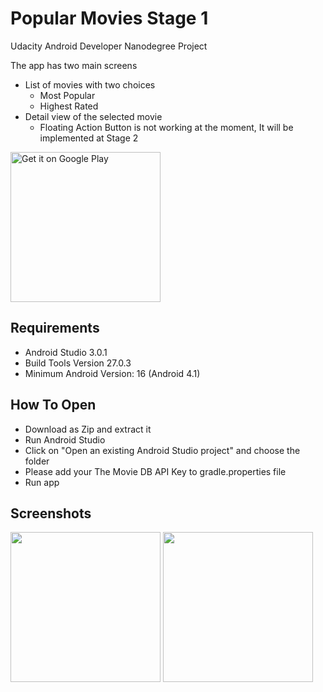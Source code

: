 # Popular Movies Stage 1
Udacity Android Developer Nanodegree Project

The app has two main screens
- List of movies with two choices
  - Most Popular
  - Highest Rated
- Detail view of the selected movie
  - Floating Action Button is not working at the moment, It will be implemented at Stage 2

<a href='https://play.google.com/store/apps/details?id=com.ahmetroid.popularmovies'><img alt='Get it on Google Play' src='https://play.google.com/intl/en_us/badges/images/generic/en_badge_web_generic.png' width="240px"/></a>
## Requirements
- Android Studio 3.0.1
- Build Tools Version 27.0.3
- Minimum Android Version: 16 (Android 4.1)

## How To Open
- Download as Zip and extract it
- Run Android Studio
- Click on "Open an existing Android Studio project" and choose the folder
- Please add your The Movie DB API Key to gradle.properties file
- Run app

## Screenshots
<img src="https://scontent-otp1-1.xx.fbcdn.net/v/t31.0-8/28515904_166398364015036_5274720578028293002_o.jpg?oh=011aac85f213827d48bad44e482318f6&oe=5B45D5AD" width="240px"> <img src="https://scontent-otp1-1.xx.fbcdn.net/v/t31.0-8/28617126_166398347348371_6110070311526625573_o.jpg?oh=37ed54669eee1db5f585c0a2e6c68c24&oe=5B0DC22E" width="240px">
